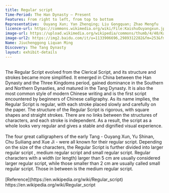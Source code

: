 ```yaml
---
title: Regular script
Time-Period: The Han Dynasty – Present 
Features: From right to left, from top to bottom
Representative:  Ouyang Xun; Yan Zhenqing; Liu Gongquan; Zhao Mengfu
licence-url: https://commons.wikimedia.org/wiki/File:KaishuOuyangxun.jpg
image-url: https://upload.wikimedia.org/wikipedia/commons/thumb/4/40/KaishuOuyangxun.jpg/816px-KaishuOuyangxun.jpg?20110121190620
image-url2: https://img2.baidu.com/it/u=1133906696,2989312282&fm=253&fmt=auto&app=138&f=JPEG?w=285&h=499
Name: Jiuchenggong Liquan Ming
Discovery: The Tang Dynasty
layout: exhibit-details
---
```

<br>
The Regular Script evolved from the Clerical Script, and its structure and strokes became more simplified. It emerged in China between the Han Dynasty and the Three Kingdoms period, gained dominance in the Southern and Northern Dynasties, and matured in the Tang Dynasty. It is also the most common style of modern Chinese writing and is the first script encountered by beginners of Chinese calligraphy. As its name implies, the Regular Script is regular, with each stroke placed slowly and carefully on the paper. The structure of the Regular Script is rigorous, with square shapes and straight strokes. There are no links between the structures of characters, and each stroke is independent. As a result, the script as a whole looks very regular and gives a stable and dignified visual experience.<br>
<br>
The four great calligraphers of the early Tang - Ouyang Xun, Yu Shinan, Chu Suiliang and Xue Ji - were all known for their regular script. Depending on the size of the characters, the Regular Script is further divided into larger regular script , medium regular script and small regular script. Regular characters with a width (or length) larger than 5 cm are usually considered larger regular script, while those smaller than 2 cm are usually called small regular script. Those in between is the medium regular script.<br>
<br>
[Reference](https://en.wikipedia.org/wiki/Regular_script)<br>
https://en.wikipedia.org/wiki/Regular_script<br>
<br>